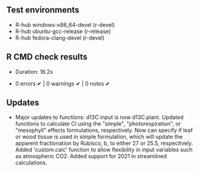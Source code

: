 ## Test environments
- R-hub windows-x86_64-devel (r-devel)
- R-hub ubuntu-gcc-release (r-release)
- R-hub fedora-clang-devel (r-devel)

## R CMD check results
- Duration: 16.2s

- 0 errors ✔ | 0 warnings ✔ | 0 notes ✔

## Updates
- Major updates to functions: d13C input is now d13C.plant. Updated functions to calculate Ci using the "simple", "photorespiration", or "mesophyll" effects formulations, respectively. Now can specify if leaf or wood tissue is used in simple formulation, which will update the apparent fractionation by Rubisco, b, to either 27 or 25.5, respecitvely. Added 'custom.calc' function to allow flexibility in input variables such as atmospheric CO2. Added support for 2021 in streamlined calculations.
